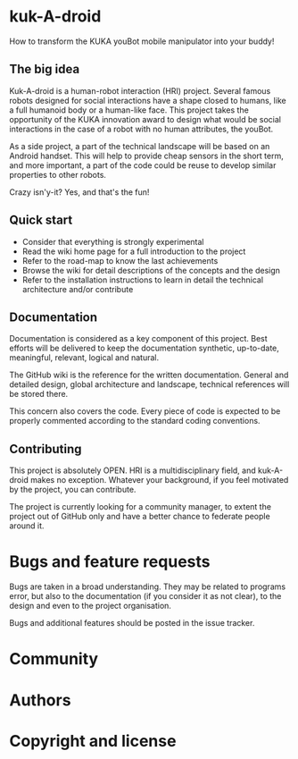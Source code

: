 kuk-A-droid
===========

How to transform the KUKA youBot mobile manipulator into your buddy!

## The big idea

Kuk-A-droid is a human-robot interaction (HRI) project. Several famous robots designed for social interactions have a shape closed to humans, like a full humanoid body or a human-like face. This project takes the opportunity of the KUKA innovation award to design what would be social interactions in the case of a robot with no human attributes, the youBot.

As a side project, a part of the technical landscape will be based on an Android handset. This will help to provide cheap sensors in the short term, and more important, a part of the code could be reuse to develop similar properties to other robots.

Crazy isn'y-it? Yes, and that's the fun!

## Quick start

+ Consider that everything is strongly experimental
+ Read the wiki home page for a full introduction to the project
+ Refer to the road-map to know the last achievements
+ Browse the wiki for detail descriptions of the concepts and the design
+ Refer to the installation instructions to learn in detail the technical architecture and/or contribute

## Documentation

Documentation is considered as a key component of this project. Best efforts will be delivered to keep the documentation synthetic, up-to-date, meaningful, relevant, logical and natural.

The GitHub wiki is the reference for the written documentation. General and detailed design, global architecture and landscape, technical references will be stored there.

This concern also covers the code. Every piece of code is expected to be properly commented according to the standard coding conventions.

## Contributing

This project is absolutely OPEN. HRI is a multidisciplinary field, and kuk-A-droid makes no exception. Whatever your background, if you feel motivated by the project, you can contribute.

The project is currently looking for a community manager, to extent the project out of GitHub only and have a better chance to federate people around it.

Bugs and feature requests
=========================

Bugs are taken in a broad understanding. They may be related to programs error, but also to the documentation (if you consider it as not clear), to the design and even to the project organisation.

Bugs and additional features should be posted in the issue tracker.

Community
=========


Authors
=======


Copyright and license
=====================

